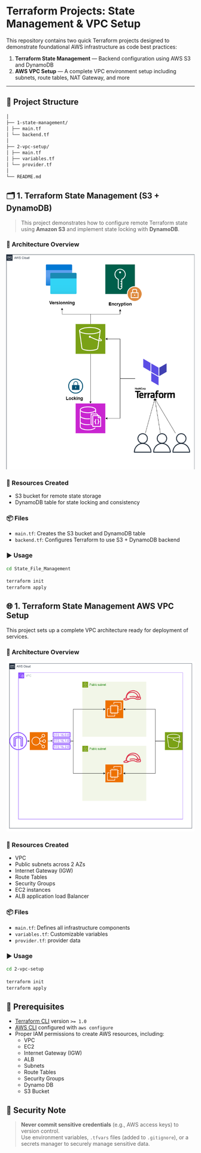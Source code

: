 # Terraform Projects: State Management & VPC Setup

This repository contains two quick Terraform projects designed to demonstrate foundational AWS infrastructure as code best practices:

1. **Terraform State Management** — Backend configuration using AWS S3 and DynamoDB
2. **AWS VPC Setup** — A complete VPC environment setup including subnets, route tables, NAT Gateway, and more

---

## 📁 Project Structure

``` terraform-projects/
│
├── 1-state-management/
│ ├── main.tf
│ └── backend.tf
│
├── 2-vpc-setup/
│ ├── main.tf
│ ├── variables.tf
│ └── provider.tf
│
└── README.md
```

## 🗂 1. Terraform State Management (S3 + DynamoDB)

> This project demonstrates how to configure remote Terraform state using **Amazon S3** and implement state locking with **DynamoDB**.

### 🧠 Architecture Overview

![State Management Architecture](assets/terraform_backend.png)

### 🔧 Resources Created

- S3 bucket for remote state storage
- DynamoDB table for state locking and consistency

### 📦 Files

- `main.tf`: Creates the S3 bucket and DynamoDB table
- `backend.tf`: Configures Terraform to use S3 + DynamoDB backend

### ▶️ Usage

```bash
cd State_File_Management

terraform init
terraform apply
```

## 🌐 1. Terraform State Management AWS VPC Setup

This project sets up a complete VPC architecture ready for deployment of services.

### 🧠 Architecture Overview

![VPC Architecture](assets/vpc.PNG)

### 🔧 Resources Created

- VPC  
- Public subnets across 2 AZs  
- Internet Gateway (IGW)
- Route Tables  
- Security Groups
- EC2 instances
- ALB application load Balancer

### 📦 Files

- `main.tf`: Defines all infrastructure components  
- `variables.tf`: Customizable variables  
- `provider.tf`: provider data

### ▶️ Usage

```bash
cd 2-vpc-setup

terraform init
terraform apply
```

## 🧰 Prerequisites

- [Terraform CLI](https://developer.hashicorp.com/terraform/downloads) version `>= 1.0`
- [AWS CLI](https://docs.aws.amazon.com/cli/latest/userguide/install-cliv2.html) configured with `aws configure`
- Proper IAM permissions to create AWS resources, including:
  - VPC
  - EC2
  - Internet Gateway (IGW)
  - ALB
  - Subnets
  - Route Tables
  - Security Groups
  - Dynamo DB
  - S3 Bucket

## 🔐 Security Note

> **Never commit sensitive credentials** (e.g., AWS access keys) to version control.  
> Use environment variables, `.tfvars` files (added to `.gitignore`), or a secrets manager to securely manage sensitive data.
